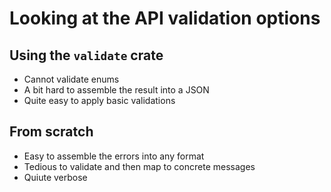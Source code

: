 # Looking at the API validation options

## Using the `validate` crate 

- Cannot validate enums
- A bit hard to assemble the result into a JSON
- Quite easy to apply basic validations

## From scratch

- Easy to assemble the errors into any format
- Tedious to validate and then map to concrete messages
- Quiute verbose

